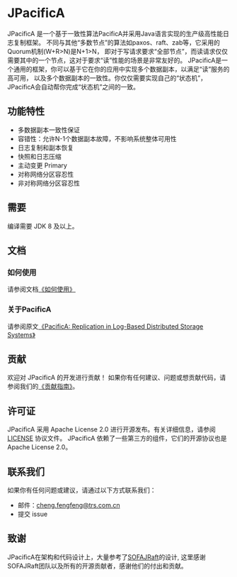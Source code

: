 <!--
    Licensed to the Apache Software Foundation (ASF) under one or more
    contributor license agreements.  See the NOTICE file distributed with
    this work for additional information regarding copyright ownership.
    The ASF licenses this file to You under the Apache License, Version 2.0
    the "License"); you may not use this file except in compliance with
    the License.  You may obtain a copy of the License at

        http://www.apache.org/licenses/LICENSE-2.0

    Unless required by applicable law or agreed to in writing, software
    distributed under the License is distributed on an "AS IS" BASIS,
    WITHOUT WARRANTIES OR CONDITIONS OF ANY KIND, either express or implied.
    See the License for the specific language governing permissions and
    limitations under the License.
 -->
# JPacificA

JPacificA 是一个基于一致性算法PacificA并采用Java语言实现的生产级高性能日志复制框架。
不同与其他“多数节点”的算法如paxos、raft、zab等，它采用的Quorum机制(W+R>N)是N+1>N，
即对于写请求要求“全部节点”，而读请求仅仅需要其中的一个节点，这对于要求“读”性能的场景是非常友好的。
JPacificA是一个通用的框架，你可以基于它在你的应用中实现多个数据副本，以满足“读”服务的高可用，
以及多个数据副本的一致性。你仅仅需要实现自己的“状态机”，JPacificA会自动帮你完成“状态机”之间的一致。

## 功能特性
- 多数据副本一致性保证
- 容错性：允许N-1个数据副本故障，不影响系统整体可用性
- 日志复制和副本恢复
- 快照和日志压缩
- 主动变更 Primary
- 对称网络分区容忍性
- 非对称网络分区容忍性


## 需要
编译需要 JDK 8 及以上。

## 文档

### 如何使用
请参阅文档[《如何使用》](./docs/how-to-use.md)

### 关于PacificA
请参阅原文[《PacificA: Replication in Log-Based Distributed Storage Systems》](./docs/PacificA.pdf)


## 贡献
欢迎对 JPacificA 的开发进行贡献！
如果你有任何建议、问题或想贡献代码，请参阅我们的[《贡献指南》](./docs/how-to-contribute.md)。


## 许可证
JPacificA 采用 Apache License 2.0 进行开源发布。有关详细信息，请参阅 [LICENSE](./LICENSE) 协议文件。
JPacificA 依赖了一些第三方的组件，它们的开源协议也是Apache License 2.0。



## 联系我们
如果你有任何问题或建议，请通过以下方式联系我们：

- 邮件：cheng.fengfeng@trs.com.cn
- 提交 issue


## 致谢
JPacificA在架构和代码设计上，大量参考了[SOFAJRaft](https://github.com/sofastack/sofa-jraft)的设计,
这里感谢SOFAJRaft团队以及所有的开源贡献者，感谢他们的付出和贡献。
